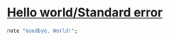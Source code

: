 [1]: https://rosettacode.org/wiki/Hello_world/Standard_error

# [Hello world/Standard error][1]

```perl
note "Goodbye, World!";
```
